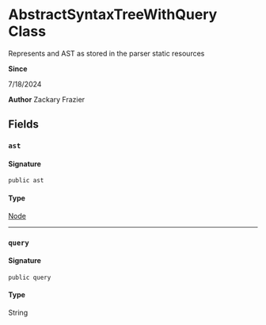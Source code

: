 # AbstractSyntaxTreeWithQuery Class

Represents and AST as stored in the parser static resources

**Since** 

7/18/2024

**Author** Zackary Frazier

## Fields
### `ast`

#### Signature
```apex
public ast
```

#### Type
[Node](Node.md)

---

### `query`

#### Signature
```apex
public query
```

#### Type
String